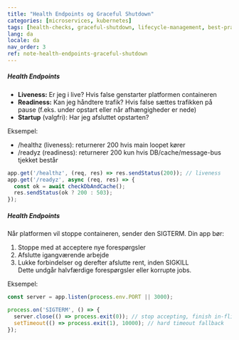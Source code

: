 ```yaml
---
title: "Health Endpoints og Graceful Shutdown"
categories: [microservices, kubernetes]
tags: [health-checks, graceful-shutdown, lifecycle-management, best-practices]
lang: da
locale: da
nav_order: 3
ref: note-health-endpoints-graceful-shutdown
---
```

##### Health Endpoints
- **Liveness:** Er jeg i live? Hvis false genstarter platformen containeren  
- **Readiness:** Kan jeg håndtere trafik? Hvis false sættes trafikken på pause (f.eks. under opstart eller når afhængigheder er nede)  
- **Startup** (valgfri): Har jeg afsluttet opstarten?  

Eksempel:
- /healthz (liveness): returnerer 200 hvis main loopet kører  
- /readyz (readiness): returnerer 200 kun hvis DB/cache/message-bus tjekket består  

```javascript
app.get('/healthz', (req, res) => res.sendStatus(200)); // liveness
app.get('/readyz', async (req, res) => {
  const ok = await checkDbAndCache();
  res.sendStatus(ok ? 200 : 503);
});
```

##### Health Endpoints
Når platformen vil stoppe containeren, sender den SIGTERM. Din app bør:
1.	Stoppe med at acceptere nye forespørgsler
2.	Afslutte igangværende arbejde
3.	Lukke forbindelser og derefter afslutte rent, inden SIGKILL  
Dette undgår halvfærdige forespørgsler eller korrupte jobs.  

Eksempel:
```javascript
const server = app.listen(process.env.PORT || 3000);

process.on('SIGTERM', () => {
  server.close(() => process.exit(0)); // stop accepting, finish in-flight
  setTimeout(() => process.exit(1), 10000); // hard timeout fallback
});
```